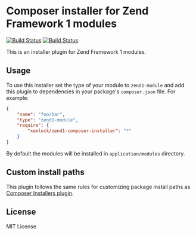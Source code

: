 # Composer installer for Zend Framework 1 modules

[![Build Status](https://github.com/xemlock/zend1-composer-installer/workflows/build/badge.svg)](https://github.com/xemlock/zend1-composer-installer/actions?query=workflow/build)
[![Build Status](https://travis-ci.org/xemlock/zend1-composer-installer.svg?branch=master)](https://travis-ci.org/xemlock/zend1-composer-installer)

This is an installer plugin for Zend Framework 1 modules.

## Usage

To use this installer set the type of your module to `zend1-module` and
add this plugin to dependencies in your package's `composer.json` file.
For example:

```json
{
    "name": "foo/bar",
    "type": "zend1-module",
    "require": {
        "xemlock/zend1-composer-installer": "*"
    }
}
```

By default the modules will be installed in `application/modules`
directory.

## Custom install paths

This plugin follows the same rules for customizing package install paths
as [Composer Installers plugin](https://github.com/composer/installers).

## License

MIT License
